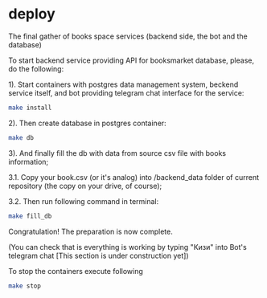 # deploy

The final gather of books space services (backend side, the bot and the database)

To start backend service providing API for booksmarket database, please, do the following:

1). Start containers with postgres data management system, beckend service itself, and bot providing telegram chat interface for the service:

```bash
make install
```

2). Then create database in postgres container:

```bash
make db
```

3). And finally fill the db with data from source csv file with books information;

3.1. Copy your book.csv (or it's analog) into /backend_data folder of current repository (the copy on your drive, of course);

3.2. Then run following command in terminal:

```bash
make fill_db
```

Congratulation! The preparation is now complete.

(You can check that is everything is working by typing "Кизи"
into Bot's telegram chat [This section is under construction yet])

To stop the containers execute following

```bash
make stop
```
